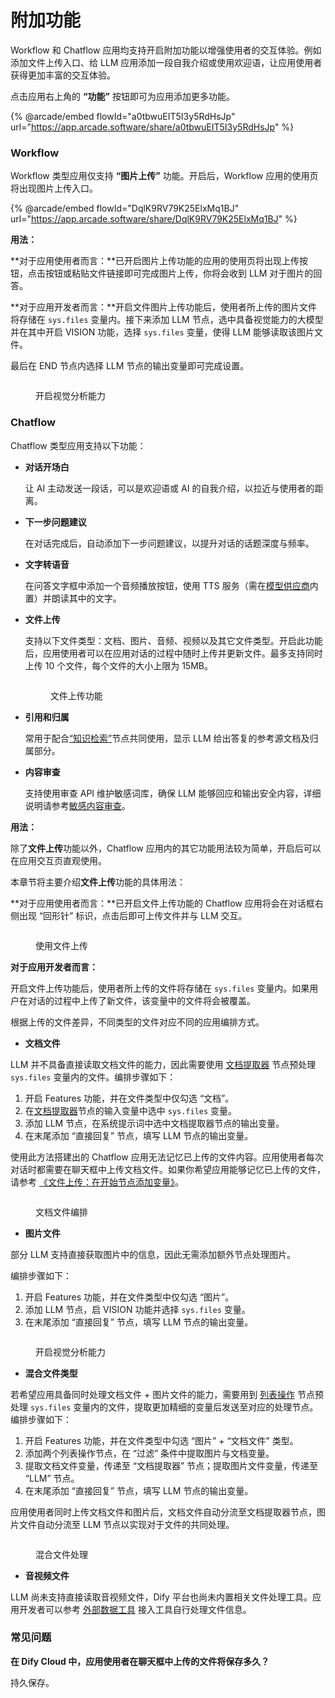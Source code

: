 # 附加功能

Workflow 和 Chatflow 应用均支持开启附加功能以增强使用者的交互体验。例如添加文件上传入口、给 LLM 应用添加一段自我介绍或使用欢迎语，让应用使用者获得更加丰富的交互体验。

点击应用右上角的 **“功能”** 按钮即可为应用添加更多功能。

{% @arcade/embed flowId="a0tbwuEIT5I3y5RdHsJp" url="https://app.arcade.software/share/a0tbwuEIT5I3y5RdHsJp" %}

### Workflow

Workflow 类型应用仅支持 **“图片上传”** 功能。开启后，Workflow 应用的使用页将出现图片上传入口。

{% @arcade/embed flowId="DqlK9RV79K25ElxMq1BJ" url="https://app.arcade.software/share/DqlK9RV79K25ElxMq1BJ" %}

**用法：**

**对于应用使用者而言：**已开启图片上传功能的应用的使用页将出现上传按钮，点击按钮或粘贴文件链接即可完成图片上传，你将会收到 LLM 对于图片的回答。

**对于应用开发者而言：**开启文件图片上传功能后，使用者所上传的图片文件将存储在 `sys.files` 变量内。接下来添加 LLM 节点，选中具备视觉能力的大模型并在其中开启 VISION 功能，选择 `sys.files` 变量，使得 LLM 能够读取该图片文件。

最后在 END 节点内选择 LLM 节点的输出变量即可完成设置。

<figure><img src="../../.gitbook/assets/image (7).png" alt=""><figcaption><p>开启视觉分析能力</p></figcaption></figure>

### Chatflow

Chatflow 类型应用支持以下功能：

*   **对话开场白**

    让 AI 主动发送一段话，可以是欢迎语或 AI 的自我介绍，以拉近与使用者的距离。
*   **下一步问题建议**

    在对话完成后，自动添加下一步问题建议，以提升对话的话题深度与频率。
*   **文字转语音**

    在问答文字框中添加一个音频播放按钮，使用 TTS 服务（需在[模型供应商](../../getting-started/readme/model-providers.md)内置）并朗读其中的文字。
*   **文件上传**

    支持以下文件类型：文档、图片、音频、视频以及其它文件类型。开启此功能后，应用使用者可以在应用对话的过程中随时上传并更新文件。最多支持同时上传 10 个文件，每个文件的大小上限为 15MB。

    <figure><img src="../../.gitbook/assets/image (8).png" alt=""><figcaption><p>文件上传功能</p></figcaption></figure>


*   **引用和归属**

    常用于配合[“知识检索”](node/knowledge-retrieval.md)节点共同使用，显示 LLM 给出答复的参考源文档及归属部分。
*   **内容审查**

    支持使用审查 API 维护敏感词库，确保 LLM 能够回应和输出安全内容，详细说明请参考[敏感内容审查](../application-orchestrate/app-toolkits/moderation-tool.md)。

**用法：**

除了**文件上传**功能以外，Chatflow 应用内的其它功能用法较为简单，开启后可以在应用交互页直观使用。

本章节将主要介绍**文件上传**功能的具体用法：

**对于应用使用者而言：**已开启文件上传功能的 Chatflow 应用将会在对话框右侧出现 “回形针” 标识，点击后即可上传文件并与 LLM 交互。

<figure><img src="../../.gitbook/assets/image (9).png" alt=""><figcaption><p>使用文件上传</p></figcaption></figure>

**对于应用开发者而言：**

开启文件上传功能后，使用者所上传的文件将存储在 `sys.files` 变量内。如果用户在对话的过程中上传了新文件，该变量中的文件将会被覆盖。

根据上传的文件差异，不同类型的文件对应不同的应用编排方式。

* **文档文件**

LLM 并不具备直接读取文档文件的能力，因此需要使用 [文档提取器](node/doc-extractor.md) 节点预处理 `sys.files` 变量内的文件。编排步骤如下：

1. 开启 Features 功能，并在文件类型中仅勾选 “文档”。
2. 在[文档提取器](node/doc-extractor.md)节点的输入变量中选中 `sys.files` 变量。
3. 添加 LLM 节点，在系统提示词中选中文档提取器节点的输出变量。
4. 在末尾添加 “直接回复” 节点，填写 LLM 节点的输出变量。

使用此方法搭建出的 Chatflow 应用无法记忆已上传的文件内容。应用使用者每次对话时都需要在聊天框中上传文档文件。如果你希望应用能够记忆已上传的文件，请参考 [《文件上传：在开始节点添加变量》](file-upload.md#fang-fa-er-zai-tian-jia-wen-jian-bian-liang)。

<figure><img src="../../.gitbook/assets/image (372).png" alt=""><figcaption><p>文档文件编排</p></figcaption></figure>

* **图片文件**

部分 LLM 支持直接获取图片中的信息，因此无需添加额外节点处理图片。

编排步骤如下：

1. 开启 Features 功能，并在文件类型中仅勾选 “图片”。
2. 添加 LLM 节点，启 VISION 功能并选择 `sys.files` 变量。
3. 在末尾添加 “直接回复” 节点，填写 LLM 节点的输出变量。

<figure><img src="../../.gitbook/assets/image (3).png" alt=""><figcaption><p>开启视觉分析能力</p></figcaption></figure>

* **混合文件类型**

若希望应用具备同时处理文档文件 + 图片文件的能力，需要用到 [列表操作](node/list-operator.md) 节点预处理 `sys.files` 变量内的文件，提取更加精细的变量后发送至对应的处理节点。编排步骤如下：

1. 开启 Features 功能，并在文件类型中勾选 “图片” + “文档文件” 类型。
2. 添加两个列表操作节点，在 “过滤” 条件中提取图片与文档变量。
3. 提取文档文件变量，传递至 “文档提取器” 节点；提取图片文件变量，传递至 “LLM” 节点。
4. 在末尾添加 “直接回复” 节点，填写 LLM 节点的输出变量。

应用使用者同时上传文档文件和图片后，文档文件自动分流至文档提取器节点，图片文件自动分流至 LLM 节点以实现对于文件的共同处理。

<figure><img src="../../.gitbook/assets/image (16).png" alt=""><figcaption><p>混合文件处理</p></figcaption></figure>

* **音视频文件**

&#x20;LLM 尚未支持直接读取音视频文件，Dify 平台也尚未内置相关文件处理工具。应用开发者可以参考 [外部数据工具](../extension/api-based-extension/external-data-tool.md) 接入工具自行处理文件信息。



### 常见问题

**在 Dify Cloud 中，应用使用者在聊天框中上传的文件将保存多久？**

持久保存。




